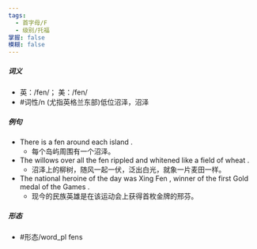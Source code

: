 ```yaml
---
tags:
  - 首字母/F
  - 级别/托福
掌握: false
模糊: false
---
```

##### 词义
- 英：/fen/； 美：/fen/
- #词性/n  (尤指英格兰东部)低位沼泽，沼泽
##### 例句
- There is a fen around each island .
	- 每个岛屿周围有一个沼泽。
- The willows over all the fen rippled and whitened like a field of wheat .
	- 沼泽上的柳树，随风一起一伏，泛出白光，就象一片麦田一样。
- The national heroine of the day was Xing Fen , winner of the first Gold medal of the Games .
	- 现今的民族英雄是在该运动会上获得首枚金牌的邢芬。
##### 形态
- #形态/word_pl fens
